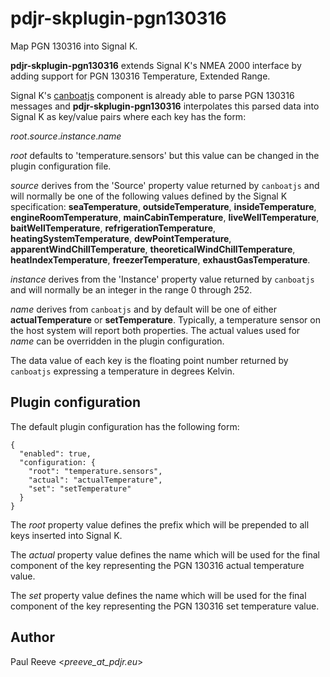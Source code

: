 # pdjr-skplugin-pgn130316

Map PGN 130316 into Signal K.

**pdjr-skplugin-pgn130316** extends Signal K's NMEA 2000 interface by
adding support for PGN 130316 Temperature, Extended Range.

Signal K's [canboatjs](https://github.com/canboat/canboatjs) component
is already able to parse PGN 130316 messages and **pdjr-skplugin-pgn130316**
interpolates this parsed data into Signal K as key/value pairs where
each key has the form:

*root*.*source*.*instance*.*name*

*root* defaults to 'temperature.sensors' but this value can be changed
in the plugin configuration file. 

*source* derives from the 'Source' property value returned by
```canboatjs``` and will normally be one of the following values
defined by the Signal K specification:
**seaTemperature**,
**outsideTemperature**,
**insideTemperature**,
**engineRoomTemperature**,
**mainCabinTemperature**,
**liveWellTemperature**,
**baitWellTemperature**,
**refrigerationTemperature**,
**heatingSystemTemperature**,
**dewPointTemperature**,
**apparentWindChillTemperature**,
**theoreticalWindChillTemperature**,
**heatIndexTemperature**,
**freezerTemperature**,
**exhaustGasTemperature**.

*instance* derives from the 'Instance' property value returned by
```canboatjs``` and will normally be an integer in the range 0 through
252.

*name* derives from ```canboatjs``` and by default will be one
of either
**actualTemperature** or
**setTemperature**.
Typically, a temperature sensor on the host system will report both
properties.
The actual values used for *name* can be overridden in the plugin
configuration.

The data value of each key is the floating point number returned by
```canboatjs``` expressing a temperature in degrees Kelvin.

## Plugin configuration

The default plugin configuration has the following form:
```
{
  "enabled": true,
  "configuration: {
    "root": "temperature.sensors",
    "actual": "actualTemperature",
    "set": "setTemperature"
  }
}
```

The *root* property value defines the prefix which will be prepended to
all keys inserted into Signal K.

The *actual* property value defines the name which will be used
for the final component of the key representing the PGN 130316 actual
temperature value.

The *set* property value defines the name which will be used for the
final component of the key representing the PGN 130316 set temperature
value.

## Author

Paul Reeve <*preeve_at_pdjr.eu*>
